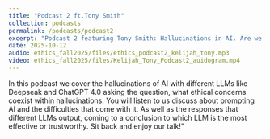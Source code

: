 ```yaml
---
title: "Podcast 2 ft.Tony Smith"
collection: podcasts
permalink: /podcasts/podcast2
excerpt: "Podcast 2 featuring Tony Smith: Hallucinations in AI. Are we receiving credible information?"
date: 2025-10-12
audio: ethics_fall2025/files/ethics_podcast2_kelijah_tony.mp3
video: ethics_fall2025/files/Kelijah_Tony_Podcast2_auidogram.mp4
---
```

In this podcast we cover the hallucinations of AI with different LLMs like Deepseak and ChatGPT 4.0 asking the question, what ethical concerns coexist within hallucinations. You will listen to us discuss about prompting AI and the difficulties that come with it. As well as the responses that different LLMs output, coming to a conclusion to which LLM is the most effective or trustworthy. Sit back and enjoy our talk!"
